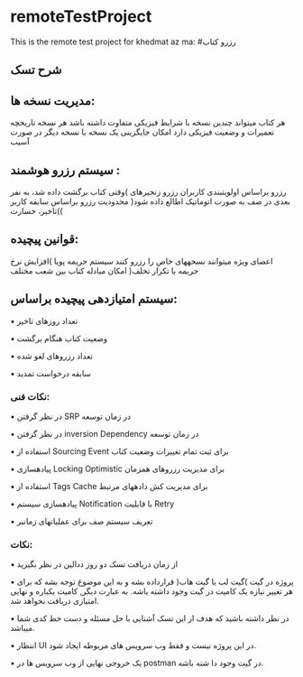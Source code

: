 # remoteTestProject
This is the remote test project for khedmat az ma:
#رزرو کتاب

## شرح تسک
## مدیریت نسخه ها:
هر کتاب میتواند چندین نسخه با شرایط فیزیکی متفاوت داشته باشد
هر نسخه تاریخچه تعمیرات و وضعیت فیزیکی دارد
امکان جایگزینی یک نسخه با نسخه دیگر در صورت آسیب

## سیستم رزرو هوشمند :
رزرو براساس اولویتبندی کاربران
رزرو زنجیرهای )وقتی کتاب برگشت داده شد، به نفر بعدی در صف به صورت اتوماتیک اطالع داده شود(
محدودیت رزرو براساس سابقه کاربر )تاخیر، خسارت(

## قوانین پیچیده:
اعضای ویژه میتوانند نسخههای خاص را رزرو کنند
سیستم جریمه پویا )افزایش نرخ جریمه با تکرار تخلف(
امکان مبادله کتاب بین شعب مختلف


## سیستم امتیازدهی پیچیده براساس:

▪ تعداد روزهای تاخیر

▪ وضعیت کتاب هنگام برگشت

▪ تعداد رزروهای لغو شده

▪ سابقه درخواست تمدید

### نکات فنی:

▪ در نظر گرفتن SRP در زمان توسعه

▪ در نظر گرفتن inversion Dependency در زمان توسعه

▪ استفاده از Sourcing Event برای ثبت تمام تغییرات وضعیت کتاب

▪ پیادهسازی Locking Optimistic برای مدیریت رزروهای همزمان

▪ استفاده از Tags Cache برای مدیریت کش دادههای مرتبط

▪ پیادهسازی سیستم Notification با قابلیت Retry

▪ تعریف سیستم صف برای عملیاتهای زمانبر


### نکات:

▪ از زمان دریافت تسک دو روز ددالین در نظر بگیرید

▪ پروژه در گیت )گیت لب یا گیت هاب( قرارداده بشه و به این موضوع توجه بشه که برای هر تغییر نیازه یک کامیت در گیت وجود داشته باشه. به عبارت دیگر, کامیت یکباره و نهایی امتیازی دریافت نخواهد شد.

▪ در نظر داشته باشید که هدف از این تسک آشنایی با حل مسئله و دست خط کدی شما میباشد.

▪ انتظار UI در این پروژه نیست و فقط وب سرویس های مربوطه ایجاد شود.

▪ یک خروجی نهایی از وب سرویس ها در postman در گیت وجود دا شته باشه.
